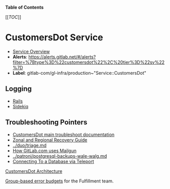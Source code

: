 <!-- MARKER: do not edit this section directly. Edit services/service-catalog.yml then run scripts/generate-docs -->

**Table of Contents**

[[_TOC_]]

# CustomersDot Service

* [Service Overview](https://dashboards.gitlab.net/d/customersdot-main/customersdot-overview)
* **Alerts**: <https://alerts.gitlab.net/#/alerts?filter=%7Btype%3D%22customersdot%22%2C%20tier%3D%22sv%22%7D>
* **Label**: gitlab-com/gl-infra/production~"Service::CustomersDot"

## Logging

* [Rails](https://console.cloud.google.com/logs/query;query=resource.type%3D%22gce_instance%22%0Alog_name%3D%22projects%2Fgitlab-subscriptions-prod%2Flogs%2Frails.production%22;cursorTimestamp=2022-06-08T08:35:26.081Z?referrer=search&project=gitlab-subscriptions-prod)
* [Sidekiq](https://console.cloud.google.com/logs/query;query=resource.type%3D%22gce_instance%22%0Alog_name%3D%22projects%2Fgitlab-subscriptions-prod%2Flogs%2Fsidekiq.production%22;cursorTimestamp=2022-06-08T08:34:39.368440702Z?referrer=search&project=gitlab-subscriptions-prod/)

## Troubleshooting Pointers

* [CustomersDot main troubleshoot documentation](overview.md)
* [Zonal and Regional Recovery Guide](../disaster-recovery/recovery.md)
* [../duo/triage.md](../duo/triage.md)
* [How GitLab.com uses Mailgun](../mailgun/mailgun.md)
* [../patroni/postgresql-backups-wale-walg.md](../patroni/postgresql-backups-wale-walg.md)
* [Connecting To a Database via Teleport](../teleport/Connect_to_Database_Console_via_Teleport.md)
<!-- END_MARKER -->

<!-- ## Summary -->

<!-- ## Architecture -->

[CustomersDot Architecture](https://gitlab.com/gitlab-org/customers-gitlab-com/blob/main/doc/architecture/index.md)

<!-- ## Performance -->

<!-- ## Scalability -->

<!-- ## Availability -->

[Group-based error budgets](https://dashboards.gitlab.net/d/product-fulfillment/product-error-budgets-fulfillment?orgId=1) for the Fulfillment team.

<!-- ## Durability -->

<!-- ## Security/Compliance -->

<!-- ## Monitoring/Alerting -->

<!-- ## Links to further Documentation -->
